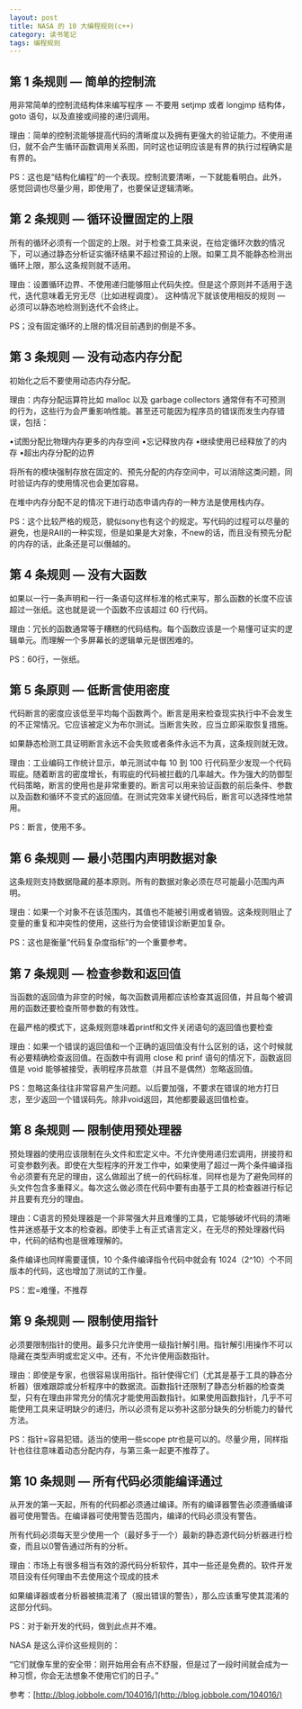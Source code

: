 ```yaml
---
layout: post
title: NASA 的 10 大编程规则(c++)
category: 读书笔记
tags: 编程规则
---
```


## 第 1 条规则 — 简单的控制流
 
用非常简单的控制流结构体来编写程序 — 不要用 setjmp 或者 longjmp 结构体，goto 语句，以及直接或间接的递归调用。
 
理由：简单的控制流能够提高代码的清晰度以及拥有更强大的验证能力。不使用递归，就不会产生循环函数调用关系图，同时这也证明应该是有界的执行过程确实是有界的。
 
PS：这也是“结构化编程”的一个表现。控制流要清晰，一下就能看明白。此外，感觉回调也尽量少用，即使用了，也要保证逻辑清晰。

## 第 2 条规则 — 循环设置固定的上限
 
所有的循环必须有一个固定的上限。对于检查工具来说，在给定循环次数的情况下，可以通过静态分析证实循环结果不超过预设的上限。如果工具不能静态检测出循环上限，那么这条规则就不适用。
 
理由：设置循环边界、不使用递归能够阻止代码失控。但是这个原则并不适用于迭代，迭代意味着无穷无尽（比如进程调度）。 这种情况下就该使用相反的规则 — 必须可以静态地检测到迭代不会终止。
 
PS；没有固定循环的上限的情况目前遇到的倒是不多。

## 第 3 条规则 — 没有动态内存分配
 
初始化之后不要使用动态内存分配。
 
理由：内存分配运算符比如 malloc 以及 garbage collectors 通常伴有不可预测的行为，这些行为会严重影响性能。甚至还可能因为程序员的错误而发生内存错误，包括：

 •试图分配比物理内存更多的内存空间
 •忘记释放内存
 •继续使用已经释放了的内存
 •超出内存分配的边界
 
将所有的模块强制存放在固定的、预先分配的内存空间中，可以消除这类问题，同时验证内存的使用情况也会更加容易。
 
在堆中内存分配不足的情况下进行动态申请内存的一种方法是使用栈内存。

PS：这个比较严格的规范，貌似sony也有这个的规定。写代码的过程可以尽量的避免，也是RAII的一种实现，但是如果是大对象，不new的话，而且没有预先分配的内存的话，此条还是可以僭越的。
 
## 第 4 条规则 — 没有大函数
 
如果以一行一条声明和一行一条语句这样标准的格式来写，那么函数的长度不应该超过一张纸。这也就是说一个函数不应该超过 60 行代码。
 
理由：冗长的函数通常等于糟糕的代码结构。每个函数应该是一个易懂可证实的逻辑单元。而理解一个多屏幕长的逻辑单元是很困难的。
 
PS：60行，一张纸。

## 第 5 条原则 — 低断言使用密度
 
代码断言的密度应该低至平均每个函数两个。断言是用来检查现实执行中不会发生的不正常情况。它应该被定义为布尔测试。当断言失败，应当立即采取恢复措施。
 
如果静态检测工具证明断言永远不会失败或者条件永远不为真，这条规则就无效。
 
理由：工业编码工作统计显示，单元测试中每 10 到 100 行代码至少发现一个代码瑕疵。随着断言的密度增长，有瑕疵的代码被拦截的几率越大。作为强大的防御型代码策略，断言的使用也是非常重要的。断言可以用来验证函数的前后条件、参数以及函数和循环不变式的返回值。在测试完效率关键代码后，断言可以选择性地禁用。
 
PS：断言，使用不多。

## 第 6 条规则 — 最小范围内声明数据对象
 
这条规则支持数据隐藏的基本原则。所有的数据对象必须在尽可能最小范围内声明。
 
理由：如果一个对象不在该范围内，其值也不能被引用或者销毁。这条规则阻止了变量的重复和冲突性的使用，这些行为会使错误诊断更加复杂。
 
PS：这也是衡量“代码复杂度指标”的一个重要参考。

## 第 7 条规则 — 检查参数和返回值
 
当函数的返回值为非空的时候，每次函数调用都应该检查其返回值，并且每个被调用的函数还要检查所带参数的有效性。
 
在最严格的模式下，这条规则意味着printf和文件关闭语句的返回值也要检查
 
理由：如果一个错误的返回值和一个正确的返回值没有什么区别的话，这个时候就有必要精确检查返回值。在函数中有调用 close 和 prinf 语句的情况下，函数返回值是 void 能够被接受，表明程序员故意（并且不是偶然）忽略返回值。
 
PS：忽略这条往往非常容易产生问题。以后要加强，不要求在错误的地方打日志，至少返回一个错误码先。除非void返回，其他都要最返回值检查。

## 第 8 条规则 — 限制使用预处理器
 
预处理器的使用应该限制在头文件和宏定义中。不允许使用递归宏调用，拼接符和可变参数列表。即使在大型程序的开发工作中，如果使用了超过一两个条件编译指令必须要有充足的理由，这么做超出了统一的代码标准，同样也是为了避免同样的头文件包含多重释义。每次这么做必须在代码中要有由基于工具的检查器进行标记并且要有充分的理由。
 
理由：C语言的预处理器是一个非常强大并且难懂的工具，它能够破坏代码的清晰性并迷惑基于文本的检查器。即使手上有正式语言定义，在无尽的预处理器代码中，代码的结构也是很难理解的。
 
条件编译也同样需要谨慎，10 个条件编译指令代码中就会有 1024（2^10）个不同版本的代码，这也增加了测试的工作量。
 
PS：宏=难懂，不推荐

## 第 9 条规则 — 限制使用指针
 
必须要限制指针的使用。最多只允许使用一级指针解引用。指针解引用操作不可以隐藏在类型声明或宏定义中。还有，不允许使用函数指针。
 
理由：即使是专家，也很容易误用指针。指针使得它们（尤其是基于工具的静态分析器）很难跟踪或分析程序中的数据流。函数指针还限制了静态分析器的检查类型，只有在理由非常充分的情况才能使用函数指针。如果使用函数指针，几乎不可能使用工具来证明缺少的递归，所以必须有足以弥补这部分缺失的分析能力的替代方法。
 
PS：指针=容易犯错。适当的使用一些scope ptr也是可以的。尽量少用，同样指针也往往意味着动态分配内存，与第三条一起更不推荐了。

## 第 10 条规则 — 所有代码必须能编译通过
 
从开发的第一天起，所有的代码都必须通过编译。所有的编译器警告必须遵循编译器可使用警告。在编译器可使用警告范围内，编译的代码必须没有警告。
 
所有代码必须每天至少使用一个（最好多于一个）最新的静态源代码分析器进行检查，而且以0警告通过所有的分析。
 
理由：市场上有很多相当有效的源代码分析软件，其中一些还是免费的。软件开发项目没有任何理由不去使用这个现成的技术
 
如果编译器或者分析器被搞混淆了（报出错误的警告），那么应该重写使其混淆的这部分代码。

PS：对于新开发的代码，做到此点并不难。
 
NASA 是这么评价这些规则的：
 

“它们就像车里的安全带：刚开始用会有点不舒服，但是过了一段时间就会成为一种习惯，你会无法想象不使用它们的日子。”

参考：[http://blog.jobbole.com/104016/](http://blog.jobbole.com/104016/)
